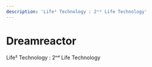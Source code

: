 ```yaml
---
description: 'Life² Technology : 2ⁿᵈ Life Technology'
---
```


# Dreamreactor

Life² Technology : 2ⁿᵈ Life Technology




